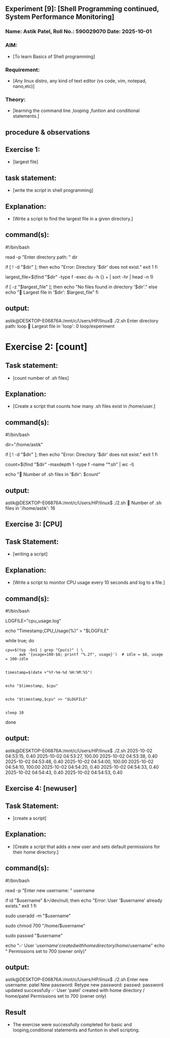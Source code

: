 ## Experiment [9]: [Shell Programming continued, System Performance Monitoring]
### Name: Astik Patel, Roll No.: 590029070 Date: 2025-10-01

### AIM:
* [To learn Basics of Shell programming]

### Requirement:
* [Any linux distro, any kind of text editor (vs code, vim, notepad, nano,etc)]

### Theory:
* [learning the command line ,looping ,funtion and conditional statements.]

## procedure & observations

## Exercise 1:
* [largest file]

## task statement: 
* [write the script in shell programming]

## Explanation: 
* [Write a script to find the largest file in a given directory.]

## command(s):
#!/bin/bash


read -p "Enter directory path: " dir


if [ ! -d "$dir" ]; then
    echo "Error: Directory '$dir' does not exist."
    exit 1
fi


largest_file=$(find "$dir" -type f -exec du -h {} + | sort -hr | head -n 1)

if [ -z "$largest_file" ]; then
    echo "No files found in directory '$dir'."
else
    echo "📂 Largest file in '$dir': $largest_file"
fi

## output:
astik@DESKTOP-E06876A:/mnt/c/Users/HP/linux$ ./2.sh
Enter directory path: loop
📂 Largest file in 'loop': 0    loop/experiment

# Exercise 2: [count]

## Task statement:
* [count number of .sh files]

## Explanation:
* [Create a script that counts how many .sh files exist in /home/user.]

## command(s):
#!/bin/bash

dir="/home/astik"


if [ ! -d "$dir" ]; then
    echo "Error: Directory '$dir' does not exist."
    exit 1
fi


count=$(find "$dir" -maxdepth 1 -type f -name "*.sh" | wc -l)

echo "📄 Number of .sh files in '$dir': $count"

## output:
astik@DESKTOP-E06876A:/mnt/c/Users/HP/linux$ ./2.sh
📄 Number of .sh files in '/home/astik': 16

## Exercise 3: [CPU]

## Task Statement:
* [writing a script]

## Explanation:
* [Write a script to monitor CPU usage every 10 seconds and log to a file.]


## command(s):
#!/bin/bash

LOGFILE="cpu_usage.log"


echo "Timestamp,CPU_Usage(%)" > "$LOGFILE"


while true; do
    
    cpu=$(top -bn1 | grep "Cpu(s)" | \
          awk '{usage=100-$8; printf "%.2f", usage}')  # idle = $8, usage = 100-idle
    
    
    timestamp=$(date +"%Y-%m-%d %H:%M:%S")
    
    
    echo "$timestamp, $cpu"
    
   
    echo "$timestamp,$cpu" >> "$LOGFILE"
    
   
    sleep 10
done

## output:
astik@DESKTOP-E06876A:/mnt/c/Users/HP/linux$ ./2.sh
2025-10-02 04:53:15, 0.40
2025-10-02 04:53:27, 100.00
2025-10-02 04:53:38, 0.40
2025-10-02 04:53:48, 0.40
2025-10-02 04:54:00, 100.00
2025-10-02 04:54:10, 100.00
2025-10-02 04:54:20, 0.40
2025-10-02 04:54:33, 0.40
2025-10-02 04:54:43, 0.40
2025-10-02 04:54:53, 0.40

## Exercise 4: [newuser]

## Task Statement:
* [create a script]

## Explanation:
* [Create a script that adds a new user and sets default permissions for their home directory.]

## command(s):
#!/bin/bash

read -p "Enter new username: " username


if id "$username" &>/dev/null; then
    echo "Error: User '$username' already exists."
    exit 1
fi


sudo useradd -m "$username"


sudo chmod 700 "/home/$username"


sudo passwd "$username"

echo "✅ User '$username' created with home directory /home/$username"
echo "   Permissions set to 700 (owner only)"

## output:
astik@DESKTOP-E06876A:/mnt/c/Users/HP/linux$ ./2.sh
Enter new username: patel
New password: 
Retype new password:
passwd: password updated successfully
✅ User 'patel' created with home directory /
home/patel
   Permissions set to 700 (owner only) 

 ## Result
 * The exercise were successfully completed for basic and looping,conditional statements and funtion in shell scripting.
